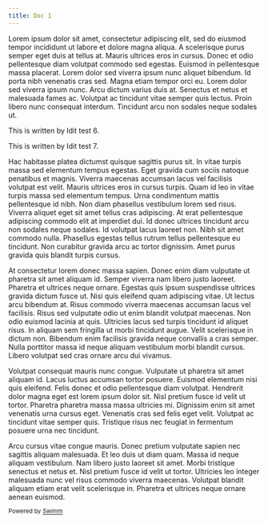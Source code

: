 ```yaml
---
title: Doc 1
---
```

Lorem ipsum dolor sit amet, consectetur adipiscing elit, sed do eiusmod tempor incididunt ut labore et dolore magna aliqua. A scelerisque purus semper eget duis at tellus at. Mauris ultrices eros in cursus. Donec et odio pellentesque diam volutpat commodo sed egestas. Euismod in pellentesque massa placerat. Lorem dolor sed viverra ipsum nunc aliquet bibendum. Id porta nibh venenatis cras sed. Magna etiam tempor orci eu. Lorem dolor sed viverra ipsum nunc. Arcu dictum varius duis at. Senectus et netus et malesuada fames ac. Volutpat ac tincidunt vitae semper quis lectus. Proin libero nunc consequat interdum. Tincidunt arcu non sodales neque sodales ut.

This is written by Idit test 6.

This is written by Idit test 7.

Hac habitasse platea dictumst quisque sagittis purus sit. In vitae turpis massa sed elementum tempus egestas. Eget gravida cum sociis natoque penatibus et magnis. Viverra maecenas accumsan lacus vel facilisis volutpat est velit. Mauris ultrices eros in cursus turpis. Quam id leo in vitae turpis massa sed elementum tempus. Urna condimentum mattis pellentesque id nibh. Non diam phasellus vestibulum lorem sed risus. Viverra aliquet eget sit amet tellus cras adipiscing. At erat pellentesque adipiscing commodo elit at imperdiet dui. Id donec ultrices tincidunt arcu non sodales neque sodales. Id volutpat lacus laoreet non. Nibh sit amet commodo nulla. Phasellus egestas tellus rutrum tellus pellentesque eu tincidunt. Non curabitur gravida arcu ac tortor dignissim. Amet purus gravida quis blandit turpis cursus.

At consectetur lorem donec massa sapien. Donec enim diam vulputate ut pharetra sit amet aliquam id. Semper viverra nam libero justo laoreet. Pharetra et ultrices neque ornare. Egestas quis ipsum suspendisse ultrices gravida dictum fusce ut. Nisi quis eleifend quam adipiscing vitae. Ut lectus arcu bibendum at. Risus commodo viverra maecenas accumsan lacus vel facilisis. Risus sed vulputate odio ut enim blandit volutpat maecenas. Non odio euismod lacinia at quis. Ultricies lacus sed turpis tincidunt id aliquet risus. In aliquam sem fringilla ut morbi tincidunt augue. Velit scelerisque in dictum non. Bibendum enim facilisis gravida neque convallis a cras semper. Nulla porttitor massa id neque aliquam vestibulum morbi blandit cursus. Libero volutpat sed cras ornare arcu dui vivamus.

Volutpat consequat mauris nunc congue. Vulputate ut pharetra sit amet aliquam id. Lacus luctus accumsan tortor posuere. Euismod elementum nisi quis eleifend. Felis donec et odio pellentesque diam volutpat. Hendrerit dolor magna eget est lorem ipsum dolor sit. Nisl pretium fusce id velit ut tortor. Pharetra pharetra massa massa ultricies mi. Dignissim enim sit amet venenatis urna cursus eget. Venenatis cras sed felis eget velit. Volutpat ac tincidunt vitae semper quis. Tristique risus nec feugiat in fermentum posuere urna nec tincidunt.

Arcu cursus vitae congue mauris. Donec pretium vulputate sapien nec sagittis aliquam malesuada. Et leo duis ut diam quam. Massa id neque aliquam vestibulum. Nam libero justo laoreet sit amet. Morbi tristique senectus et netus et. Nisl pretium fusce id velit ut tortor. Ultricies leo integer malesuada nunc vel risus commodo viverra maecenas. Volutpat blandit aliquam etiam erat velit scelerisque in. Pharetra et ultrices neque ornare aenean euismod.

<SwmMeta version="3.0.0" repo-id="Z2l0aHViJTNBJTNBc21hcnQtbWlycm9yJTNBJTNBSWRpdFllZ2VyU3dpbW0=" repo-name="smart-mirror"><sup>Powered by [Swimm](https://staging.swimm.cloud/)</sup></SwmMeta>
